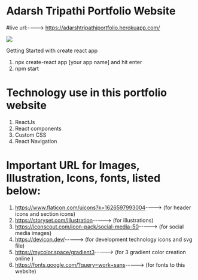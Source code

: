 # Adarsh Tripathi Portfolio Website

#live url:---->  <a href="https://adarshtripathiportfolio.herokuapp.com/">https://adarshtripathiportfolio.herokuapp.com/</a>

 <img src="../../../assets/images/github/banner1.jpeg" className="picture" />

Getting Started with create react app 
1. npx create-react app [your app name] and hit enter
2. npm start


# Technology use in this portfolio website
1. ReactJs
2. React components
3. Custom CSS
4. React Navigation


# Important URL for Images, Illustration, Icons, fonts, listed below:
1. <a href="https://www.flaticon.com/uicons?k=1626597993004">https://www.flaticon.com/uicons?k=1626597993004</a>----> (for header icons and section icons)
2. <a href="https://storyset.com/illustration">https://storyset.com/illustration</a>----->
      (for illustrations)
3. <a href="https://iconscout.com/icon-pack/social-media-50">https://iconscout.com/icon-pack/social-media-50</a>-----> (for social media images) 
4. <a href="https://devicon.dev/">https://devicon.dev/</a>-----> (for development technology icons and svg file) 
5. <a href="https://mycolor.space/gradient3">https://mycolor.space/gradient3</a>-----> (for 3 gradient color creation online ) 
6. <a href="https://fonts.google.com/?query=work+sans">https://fonts.google.com/?query=work+sans</a>-----> (for fonts to this website) 



